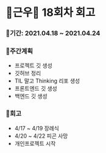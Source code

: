 # 🌼근우🌼 18회차 회고

### 🥕기간: 2021.04.18 ~ 2021.04.24

### 🍆주간계획

- 프로젝트 깃 생성
- 깃허브 정리
- TIL 말고 Thinking 리포 생성
- 프론트엔드 깃 생성
- 백엔드 깃 생성 

### 🥦회고

- 4/17 ~ 4/19 장례식
- 4/20 ~ 4/22 피곤 사망
- 개인프로젝트 시작
